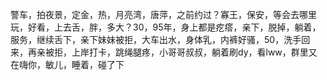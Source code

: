 警车，拍夜景，定金，热，月亮湾，唐萍，之前约过？寡王，保安，等会去哪里玩，好看，上去舌，胖，多大？30，95年，身上都是疙瘩，亲下，脱掉，躺着，服务，继续舌下，亲下妹妹被拒，大车出水，身体乳，内裤好骚，50，洗手回来，再亲被拒，上岸打卡，跳绳腿疼，小哥哥叔叔，躺着刷dy，看lww，群里又在嗨你，敏儿，睡着，碰了下

